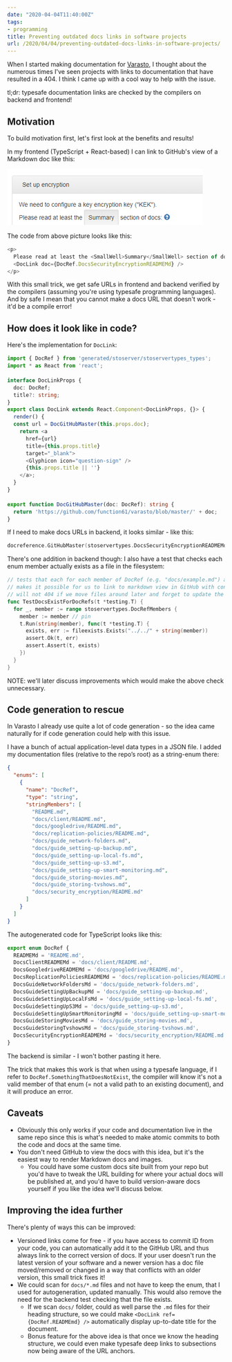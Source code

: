 ```yaml
---
date: "2020-04-04T11:40:00Z"
tags:
- programming
title: Preventing outdated docs links in software projects
url: /2020/04/04/preventing-outdated-docs-links-in-software-projects/
---
```


When I started making documentation for [Varasto](https://github.com/function61/varasto),
I thought about the numerous times I've seen projects with links to documentation that have
resulted in a 404. I think I came up with a cool way to help with the issue.

tl;dr: typesafe documentation links are checked by the compilers on backend and frontend!


Motivation
----------

To build motivation first, let's first look at the benefits and results!

In my frontend (TypeScript + React-based) I can link to GitHub's view of a Markdown doc
like this:

![](typesafedoclinks-ui.png)

The code from above picture looks like this:

```typescript
<p>
  Please read at least the <SmallWell>Summary</SmallWell> section of docs: &nbsp;
  <DocLink doc={DocRef.DocsSecurityEncryptionREADMEMd} />
</p>
```

With this small trick, we get safe URLs in frontend and backend verified by the compilers
(assuming you're using typesafe programming languages). And by safe I mean that you cannot
make a docs URL that doesn't work - it'd be a compile error!


How does it look like in code?
------------------------------

Here's the implementation for `DocLink`:

```typescript
import { DocRef } from 'generated/stoserver/stoservertypes_types';
import * as React from 'react';

interface DocLinkProps {
  doc: DocRef;
  title?: string;
}
export class DocLink extends React.Component<DocLinkProps, {}> {
  render() {
  const url = DocGitHubMaster(this.props.doc);
    return <a
      href={url}
      title={this.props.title}
      target="_blank">
      <Glyphicon icon="question-sign" />
      {this.props.title || ''}
    </a>;
  }
}

export function DocGitHubMaster(doc: DocRef): string {
  return 'https://github.com/function61/varasto/blob/master/' + doc;
}
```

If I need to make docs URLs in backend, it looks similar - like this:

```go
docreference.GitHubMaster(stoservertypes.DocsSecurityEncryptionREADMEMd)
```

There's one addition in backend though: I also have a test that checks each enum member
actually exists as a file in the filesystem:

```go
// tests that each for each member of DocRef (e.g. "docs/example.md") a file exists. that
// makes it possible for us to link to markdown view in GitHub with confidence that the URL
// will not 404 if we move files around later and forget to update the ref
func TestDocsExistForDocRefs(t *testing.T) {
  for _, member := range stoservertypes.DocRefMembers {
    member := member // pin
    t.Run(string(member), func(t *testing.T) {
      exists, err := fileexists.Exists("../../" + string(member))
      assert.Ok(t, err)
      assert.Assert(t, exists)
    })
  }
}
```

NOTE: we'll later discuss improvements which would make the above check unnecessary.


Code generation to rescue
-------------------------

In Varasto I already use quite a lot of code generation - so the idea came naturally for if
code generation could help with this issue.

I have a bunch of actual application-level data types in a JSON file. I added my documentation
files (relative to the repo’s root) as a string-enum there:

```json
{
  "enums": [
    {
      "name": "DocRef",
      "type": "string",
      "stringMembers": [
        "README.md",
        "docs/client/README.md",
        "docs/googledrive/README.md",
        "docs/replication-policies/README.md",
        "docs/guide_network-folders.md",
        "docs/guide_setting-up-backup.md",
        "docs/guide_setting-up-local-fs.md",
        "docs/guide_setting-up-s3.md",
        "docs/guide_setting-up-smart-monitoring.md",
        "docs/guide_storing-movies.md",
        "docs/guide_storing-tvshows.md",
        "docs/security_encryption/README.md"
      ]
    }
  ]
}
```

The autogenerated code for TypeScript looks like this:

```typescript
export enum DocRef {
  READMEMd = 'README.md',
  DocsClientREADMEMd = 'docs/client/README.md',
  DocsGoogledriveREADMEMd = 'docs/googledrive/README.md',
  DocsReplicationPoliciesREADMEMd = 'docs/replication-policies/README.md',
  DocsGuideNetworkFoldersMd = 'docs/guide_network-folders.md',
  DocsGuideSettingUpBackupMd = 'docs/guide_setting-up-backup.md',
  DocsGuideSettingUpLocalFsMd = 'docs/guide_setting-up-local-fs.md',
  DocsGuideSettingUpS3Md = 'docs/guide_setting-up-s3.md',
  DocsGuideSettingUpSmartMonitoringMd = 'docs/guide_setting-up-smart-monitoring.md',
  DocsGuideStoringMoviesMd = 'docs/guide_storing-movies.md',
  DocsGuideStoringTvshowsMd = 'docs/guide_storing-tvshows.md',
  DocsSecurityEncryptionREADMEMd = 'docs/security_encryption/README.md',
}
```

The backend is similar - I won't bother pasting it here.

The trick that makes this work is that when using a typesafe language, if I refer to
`DocRef.SomethingThatDoesNotExist`, the compiler will know it's not a valid member of that
enum (= not a valid path to an existing document), and it will produce an error.


Caveats
-------

- Obviously this only works if your code and documentation live in the same repo since this
  is what's needed to make atomic commits to both the code and docs at the same time.
- You don't need GitHub to view the docs with this idea, but it's the easiest way to render
  Markdown docs and images.
  * You could have some custom docs site built from your repo but you'd have to tweak the
    URL building for where your actual docs will be published at, and you'd have to build
    version-aware docs yourself if you like the idea we'll discuss below.


Improving the idea further
-------------------------

There's plenty of ways this can be improved:

- Versioned links come for free - if you have access to commit ID from your code, you can
  automatically add it to the GitHub URL and thus always link to the correct version of docs.
  If your user doesn't run the latest version of your software and a newer version has a doc
  file moved/removed or changed in a way that conflicts with an older version, this small
  trick fixes it!
- We could scan for `docs/*.md` files and not have to keep the enum, that I used for
  autogeneration, updated manually. This would also remove the need for the backend test
  checking that the file exists.
  * If we scan `docs/` folder, could as well parse the `.md` files for their heading
    structure, so we could make `<DocLink ref={DocRef.READMEmd} />` automatically display
    up-to-date title for the document.
  * Bonus feature for the above idea is that once we know the heading structure, we could
    even make typesafe deep links to subsections now being aware of the URL anchors.

